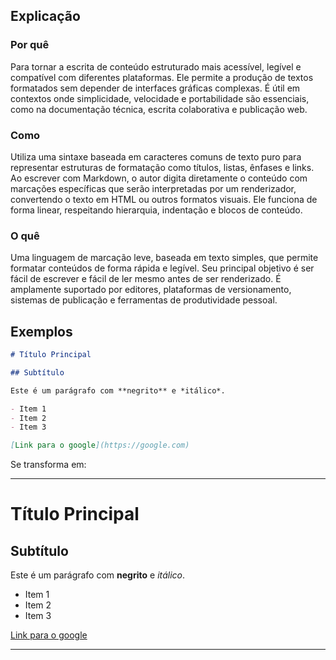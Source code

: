 ## Explicação
### Por quê
Para tornar a escrita de conteúdo estruturado mais acessível, legível e compatível com diferentes plataformas. Ele permite a produção de textos formatados sem depender de interfaces gráficas complexas. É útil em contextos onde simplicidade, velocidade e portabilidade são essenciais, como na documentação técnica, escrita colaborativa e publicação web.
### Como
Utiliza uma sintaxe baseada em caracteres comuns de texto puro para representar estruturas de formatação como títulos, listas, ênfases e links. Ao escrever com Markdown, o autor digita diretamente o conteúdo com marcações específicas que serão interpretadas por um renderizador, convertendo o texto em HTML ou outros formatos visuais. Ele funciona de forma linear, respeitando hierarquia, indentação e blocos de conteúdo.
### O quê
Uma linguagem de marcação leve, baseada em texto simples, que permite formatar conteúdos de forma rápida e legível. Seu principal objetivo é ser fácil de escrever e fácil de ler mesmo antes de ser renderizado. É amplamente suportado por editores, plataformas de versionamento, sistemas de publicação e ferramentas de produtividade pessoal.

## Exemplos
````markdown
# Título Principal

## Subtítulo

Este é um parágrafo com **negrito** e *itálico*.

- Item 1
- Item 2
- Item 3

[Link para o google](https://google.com)
````

Se transforma em:

---
# Título Principal

## Subtítulo

Este é um parágrafo com **negrito** e *itálico*.

- Item 1
- Item 2
- Item 3

[Link para o google](https://google.com)

---